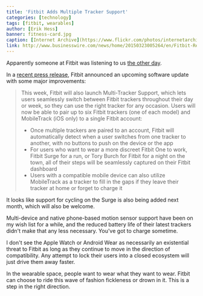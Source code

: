 ```yaml
---
title: 'Fitbit Adds Multiple Tracker Support'
categories: [technology]
tags: [fitbit, wearables]
author: [Erik Hess]
banner: fitness-card.jpg
caption: [Internet Archive](https://www.flickr.com/photos/internetarchivebookimages/14766410942)
link: http://www.businesswire.com/news/home/20150323005264/en/Fitbit-Releases-Outdoor-Bike-Tracking-Fitbit-Surge-Comprehensive#.VRKrZoWCOnO
---
```


Apparently someone at Fitbit was listening to us [the other day](http://high90.pub/high90cast/001-wearables).

In a [recent press release](http://www.businesswire.com/news/home/20150323005264/en/Fitbit-Releases-Outdoor-Bike-Tracking-Fitbit-Surge-Comprehensive#.VRKrZoWCOn), Fitbit announced an upcoming software update with some major improvements:

> This week, Fitbit will also launch Multi-Tracker Support, which lets users seamlessly switch between Fitbit trackers throughout their day or week, so they can use the right tracker for any occasion. Users will now be able to pair up to six Fitbit trackers (one of each model) and MobileTrack (iOS only) to a single Fitbit account:
> 
> * Once multiple trackers are paired to an account, Fitbit will automatically detect when a user switches from one tracker to another, with no buttons to push on the device or the app
> * For users who want to wear a more discreet Fitbit One to work, Fitbit Surge for a run, or Tory Burch for Fitbit for a night on the town, all of their steps will be seamlessly captured on their Fitbit dashboard
> * Users with a compatible mobile device can also utilize MobileTrack as a tracker to fill in the gaps if they leave their tracker at home or forget to charge it

It looks like support for cycling on the Surge is also being added next month, which will also be welcome.

Multi-device and native phone-based motion sensor support have been on my wish list for a while, and the reduced battery life of their latest trackers didn't make that any less necessary. You've got to charge sometime.

I don't see the Apple Watch or Android Wear as necessarily an existential threat to Fitbit as long as they continue to move in the direction of compatibility. Any attempt to lock their users into a closed ecosystem will just drive them away faster. 

In the wearable space, people want to wear what they want to wear. Fitbit can choose to ride this wave of fashion fickleness or drown in it. This is a step in the right direction.